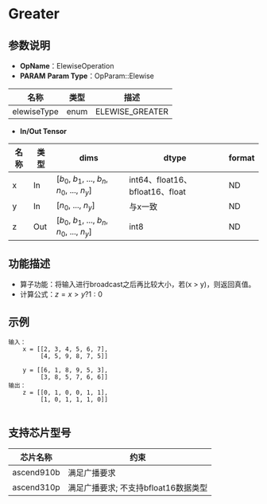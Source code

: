 # Greater

## 参数说明

- **OpName**：ElewiseOperation
- **PARAM**
  **Param Type**：OpParam::Elewise

| 名称        | 类型 | 描述            |
| ----------- | ---- | --------------- |
| elewiseType | enum | ELEWISE_GREATER |

- **In/Out Tensor**

| 名称 | 类型 | dims                                                    | dtype                           | format |
| ---- | ---- | ------------------------------------------------------- | ------------------------------- | ------ |
| x    | In   | [$b_0$, $b_1$, ..., $b_n$, $n_0$, ..., $n_y$] | int64、float16、bfloat16、float | ND     |
| y    | In   | [$n_0$, ..., $n_y$]                                 | 与x一致                         | ND     |
| z    | Out  | [$b_0$, $b_1$, ..., $b_n$, $n_0$, ..., $n_y$] | int8                            | ND     |

## 功能描述

- 算子功能：将输入进行broadcast之后再比较大小，若(x > y)，则返回真值。
- 计算公式：$z=x>y?1:0$

## 示例

```
输入：
    x = [[2, 3, 4, 5, 6, 7], 
         [4, 5, 9, 8, 7, 5]]

    y = [[6, 1, 8, 9, 5, 3], 
         [3, 8, 5, 7, 6, 6]]
输出：
    z = [[0, 1, 0, 0, 1, 1], 
         [1, 0, 1, 1, 1, 0]]  
 
```

## 支持芯片型号

| 芯片名称   | 约束                                  |
| ---------- | ------------------------------------- |
| ascend910b | 满足广播要求                          |
| ascend310p | 满足广播要求; 不支持bfloat16数据类型 |
